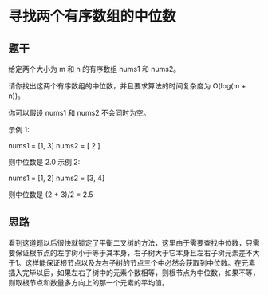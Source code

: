 寻找两个有序数组的中位数
===
题干
---
给定两个大小为 m 和 n 的有序数组 nums1 和 nums2。

请你找出这两个有序数组的中位数，并且要求算法的时间复杂度为 O(log(m + n))。

你可以假设 nums1 和 nums2 不会同时为空。

示例 1:

nums1 = [1, 3]
nums2 = [ 2 ]

则中位数是 2.0
示例 2:

nums1 = [1, 2]
nums2 = [3, 4]

则中位数是 (2 + 3)/2 = 2.5
	
思路
---
看到这道题以后很快就锁定了平衡二叉树的方法，这里由于需要查找中位数，只需要保证根节点的左字树小于等于其本身，右子树大于它本身且左右子树元素差不大于1。这样能保证根节点以及左右子树的节点三个中必然会获取到中位数。在元素插入完毕以后，如果左右子树中的元素个数相等，则根节点为中位数，如果不等，则取根节点和数量多方向上的那一个元素的平均值。